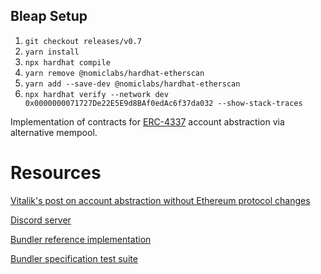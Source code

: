 ## Bleap Setup
1. `git checkout releases/v0.7`
2. `yarn install`
3. `npx hardhat compile`
4. `yarn remove @nomiclabs/hardhat-etherscan`
5. `yarn add --save-dev @nomiclabs/hardhat-etherscan`
6. `npx hardhat verify --network dev 0x0000000071727De22E5E9d8BAf0edAc6f37da032 --show-stack-traces`


Implementation of contracts for [ERC-4337](https://eips.ethereum.org/EIPS/eip-4337) account abstraction via alternative mempool.

# Resources

[Vitalik's post on account abstraction without Ethereum protocol changes](https://medium.com/infinitism/erc-4337-account-abstraction-without-ethereum-protocol-changes-d75c9d94dc4a)

[Discord server](http://discord.gg/fbDyENb6Y9)

[Bundler reference implementation](https://github.com/eth-infinitism/bundler)

[Bundler specification test suite](https://github.com/eth-infinitism/bundler-spec-tests)
